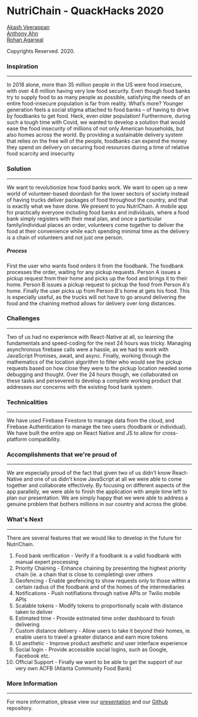# NutriChain - QuackHacks 2020

[Akash Veerappan](https://github.com/Akash2002) <br>
[Anthony Ahn](https://github.com/aahn33) <br>
[Rohan Agarwal](https://github.com/roaga) <br>

Copyrights Reserved. 2020.

### Inspiration
-----------------
In 2018 alone, more than 35 million people in the US were food insecure, with over 4.6 million having very low food security. Even though food banks try to supply food to as many people as possible, satisfying the needs of an entire food-insecure population is far from reality. What’s more? Younger generation feels a social stigma attached to food banks – of having to drive by foodbanks to get food. Heck, even older population! Furthermore, during such a tough time with Covid, we wanted to develop a solution that would ease the food insecurity of millions of not only American households, but also homes across the world. By providing a sustainable delivery system that relies on the free will of the people, foodbanks can expend the money they spend on delivery on securing food resources during a time of relative food scarcity and insecurity

### Solution
----------------
We want to revolutionize how food banks work. We want to open up a new world of volunteer-based doordash for the lower sectors of society instead of having trucks deliver packages of food throughout the country, and that is exactly what we have done. We present to you NutriChain. A mobile app for practically everyone including food banks and individuals, where a food bank simply registers with their meal plan, and once a particular family/individual places an order, volunteers come together to deliver the food at their convenience while each spending minimal time as the delivery is a chain of volunteers and not just one person.  
##### Process
First the user who wants food orders it from the foodbank. The foodbank processes the order, waiting for any pickup requests. Person A issues a pickup request from their home and picks up the food and brings it to their home. Person B issues a pickup request to pickup the food from Person A's home. Finally the user picks up from Person B's home at gets his food. This is especially useful, as the trucks will not have to go around delivering the food and the chaining method allows for delivery over long distances. 

### Challenges 
--------------------

Two of us had no experience with React-Native at all, so learning the fundamentals and speed-coding for the next 24 hours was tricky. Managing asynchronous firebase calls were a hassle, as we had to work with JavaScript Promises, await, and async. Finally, working through the mathematics of the location algorithm to filter who would see the pickup requests based on how close they were to the pickup location needed some debugging and thought. Over the 24 hours though, we collaborated on these tasks and persevered to develop a complete working product that addresses our concerns with the existing food bank system. 

### Technicalities
-------------------
We have used Firebase Firestore to manage data from the cloud, and Firebase Authentication to manage the two users (foodbank or individual). We have built the entire app on React Native and JS to allow for cross-platform compatibility. 

### Accomplishments that we're proud of
------------------------------------------------
We are especially proud of the fact that given two of us didn't know React-Native and one of us didn't know JavaScript at all we were able to come together and collaborate effectively. By focusing on different aspects of the app parallelly, we were able to finish the application with ample time left to plan our presentation. We are simply happy that we were able to address a genuine problem that bothers millions in our country and across the globe. 

### What's Next
---------------------
There are several features that we would like to develop in the future for NutriChain. 
1. Food bank verification - Verify if a foodbank is a valid foodbank with manual expert processing
2. Priority Chaining - Enhance chaining by presenting the highest priority chain (ie. a chain that is close to completing) over others
3. Geofencing - Enable geofencing to show requests only to those within a certain radius of the foodbank and of the homes of the intermediaries 
4. Notifications - Push notifiations through native APIs or Twilio mobile APIs 
5. Scalable tokens - Modify tokens to proportionally scale with distance taken to deliver 
6. Estimated time - Provide estimated time order dashboard to finish delivering
7. Custom distance delivery - Allow users to take it beyond their homes, ie. enable users to travel a greater distance and earn more tokens
8. UI aesthetic - Improve product aesthetic and user interface experience
9. Social login - Provide accessible social logins, such as Google, Facebook etc.
10. Official Support - Finally we want to be able to get the support of our very own ACFB (Atlanta Community Food Bank)

### More Information
---------------------
For more information, please view our [presentation](https://gtvault-my.sharepoint.com/:p:/g/personal/aveerappan8_gatech_edu/EZOoYldBydVLjBT41Sl8hkwB7Cl22TUj6seIfZnMcBkWPA?e=IPdpVL) and our [Github](https://github.com/roaga/QuackHacks2020) repository.
